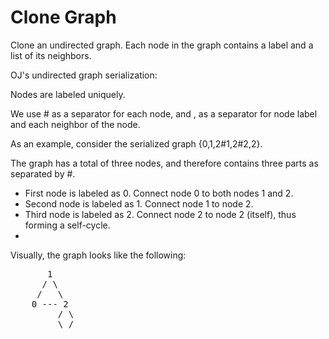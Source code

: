 # Clone Graph 
Clone an undirected graph. Each node in the graph contains a label and a list of its neighbors.


OJ's undirected graph serialization:

Nodes are labeled uniquely.

We use # as a separator for each node, and , as a separator for node label and each neighbor of the node.

As an example, consider the serialized graph {0,1,2#1,2#2,2}.

The graph has a total of three nodes, and therefore contains three parts as separated by #.

* First node is labeled as 0. Connect node 0 to both nodes 1 and 2.
* Second node is labeled as 1. Connect node 1 to node 2.
* Third node is labeled as 2. Connect node 2 to node 2 (itself), thus forming a self-cycle.
* 
Visually, the graph looks like the following:

<pre>
       1
      / \
     /   \
    0 --- 2
         / \
         \_/
</pre>
